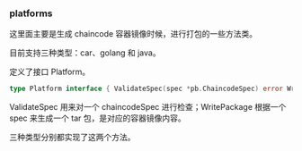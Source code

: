 ### platforms

这里面主要是生成 chaincode 容器镜像时候，进行打包的一些方法类。

目前支持三种类型：car、golang 和 java。

定义了接口 Platform。

```go
type Platform interface { ValidateSpec(spec *pb.ChaincodeSpec) error WritePackage(spec *pb.ChaincodeSpec, tw *tar.Writer) error}
```

ValidateSpec 用来对一个 chaincodeSpec 进行检查；WritePackage 根据一个 spec 来生成一个 tar 包，是对应的容器镜像内容。

三种类型分别都实现了这两个方法。

